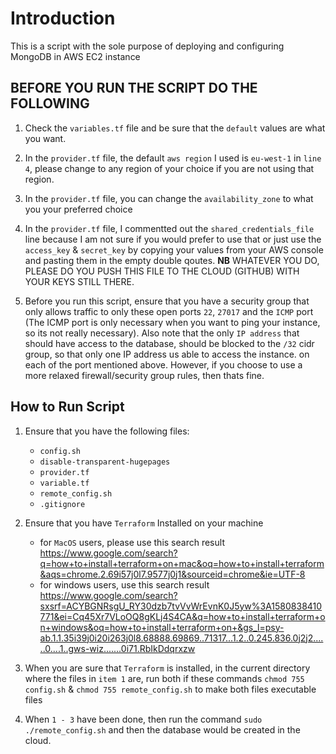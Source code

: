 #  Introduction

This is a script with the sole purpose of deploying and configuring MongoDB in AWS EC2 instance


## BEFORE YOU RUN THE SCRIPT DO THE FOLLOWING

1. Check the `variables.tf` file and be sure that the `default` values are what you want.
2. In the `provider.tf` file, the default `aws region` I used is `eu-west-1` in `line 4`, please change to any region of your choice if you are not using that region.
3. In the `provider.tf` file, you can change the `availability_zone` to what you your preferred choice
4. In the `provider.tf` file, I commentted out the `shared_credentials_file` line because I am not sure if you would prefer to use that or just use the `access_key` & `secret_key` by copying your values from your AWS console and pasting them in the empty double qoutes.
**NB** WHATEVER YOU DO, PLEASE DO YOU PUSH THIS FILE TO THE CLOUD (GITHUB) WITH YOUR KEYS STILL THERE.

5. Before you run this script, ensure that you have a security group that only allows traffic to only these open ports `22`, `27017` and the `ICMP` port (The ICMP port is only necessary when you want to ping your instance, so its not really necessary). Also note that the only `IP address` that should have access to the database, should be blocked to the `/32` cidr group, so that only one IP address us able to access the instance. on each of the port mentioned above. 
However, if you choose to use a more relaxed firewall/security group rules, then thats fine.



## How to Run Script

1. Ensure that you have the following files:
     - `config.sh`
     - `disable-transparent-hugepages`
     - `provider.tf`
     - `variable.tf`
     - `remote_config.sh`
     - `.gitignore`

2. Ensure that you have `Terraform` Installed on your machine 
     - for `MacOS` users, please use this search result https://www.google.com/search?q=how+to+install+terraform+on+mac&oq=how+to+install+terraform&aqs=chrome.2.69i57j0l7.9577j0j1&sourceid=chrome&ie=UTF-8
     - for windows users, use this search result https://www.google.com/search?sxsrf=ACYBGNRsgU_RY30dzb7tvVvWrEvnK0J5yw%3A1580838410771&ei=Cq45Xr7VLoOQ8gKLj4S4CA&q=how+to+install+terraform+on+windows&oq=how+to+install+terraform+on+&gs_l=psy-ab.1.1.35i39j0i20i263j0l8.68888.69869..71317...1.2..0.245.836.0j2j2......0....1..gws-wiz.......0i71.RbIkDdqrxzw

3. When you are sure that `Terraform` is installed, in the current directory where the files in `item 1` are, run both if these commands `chmod 755 config.sh` & `chmod 755 remote_config.sh` to make both files executable files
4. When `1 - 3` have been done, then run the command `sudo ./remote_config.sh` and then the database would be created in the cloud.

